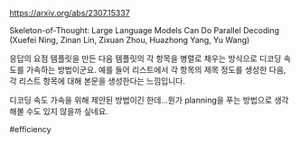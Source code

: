 https://arxiv.org/abs/2307.15337

Skeleton-of-Thought: Large Language Models Can Do Parallel Decoding (Xuefei Ning, Zinan Lin, Zixuan Zhou, Huazhong Yang, Yu Wang)

응답의 요점 템플릿을 만든 다음 템플릿의 각 항목을 병렬로 채우는 방식으로 디코딩 속도를 가속하는 방법이군요. 예를 들어 리스트에서 각 항목의 제목 정도를 생성한 다음, 각 리스트 항목에 대해 본문을 생성한다는 느낌입니다.

디코딩 속도 가속을 위해 제안된 방법이긴 한데...뭔가 planning을 푸는 방법으로 생각해볼 수도 있지 않을까 싶네요.

#efficiency 